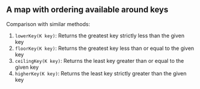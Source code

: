 
## A map with ordering available around keys

Comparison with similar methods:
1. `lowerKey(K key)`: Returns the greatest key strictly less than the given key
2. `floorKey(K key)`: Returns the greatest key less than or equal to the given key
3. `ceilingKey(K key)`: Returns the least key greater than or equal to the given key
4. `higherKey(K key)`: Returns the least key strictly greater than the given key
